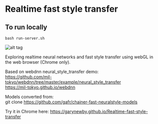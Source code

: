 # Realtime fast style transfer

## To run locally
```
bash run-server.sh
```

![alt tag](https://raw.githubusercontent.com/garynewby/Realtime-Neural-Style-Transfer/master/screen.png)

Exploring realtime neural networks and fast style transfer using webGL in the web browser (Chrome only).

Based on webdnn neural_style_transfer demo:  
https://github.com/mil-tokyo/webdnn/tree/master/example/neural_style_transfer  
https://mil-tokyo.github.io/webdnn

Models converted from:  
git clone https://github.com/gafr/chainer-fast-neuralstyle-models

Try it in Chrome here:
https://garynewby.github.io/Realtime-fast-style-transfer
